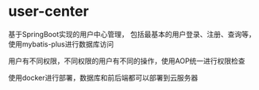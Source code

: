 # user-center

基于SpringBoot实现的用户中心管理， 包括最基本的用户登录、注册、查询等，使用mybatis-plus进行数据库访问

用户有不同权限，不同权限的用户有不同的操作，使用AOP统一进行权限检查

使用docker进行部署，数据库和前后端都可以部署到云服务器